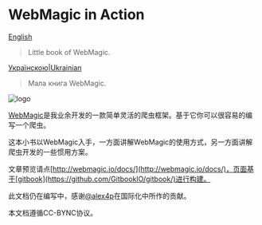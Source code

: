 WebMagic in Action
==================

[English](en/)

>Little book of WebMagic.

[Українскою|Ukrainian](ua/)

>Мала книга WebMagic.

![logo](https://raw.github.com/code4craft/webmagic/master/assets/logo.jpg)

[WebMagic](https://github.com/code4craft/webmagic)是我业余开发的一款简单灵活的爬虫框架。基于它你可以很容易的编写一个爬虫。

这本小书以WebMagic入手，一方面讲解WebMagic的使用方式，另一方面讲解爬虫开发的一些惯用方案。

文章预览请点[http://webmagic.io/docs/](http://webmagic.io/docs/)，页面基于[gitbook](https://github.com/GitbookIO/gitbook/)进行构建。

此文档仍在编写中，感谢[@alex4p](https://github.com/alex4ip)在国际化中所作的贡献。

本文档遵循CC-BYNC协议。
